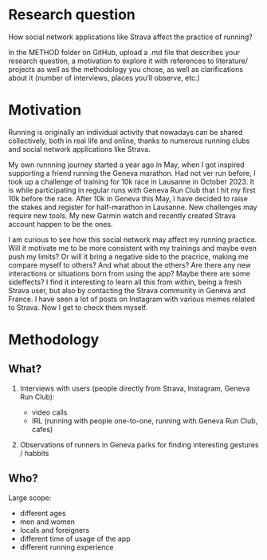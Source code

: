 # Research question

How social network applications like Strava affect the practice of running?

In the METHOD folder on GitHub,
upload a .md file that describes your
research question, a motivation to
explore it with references to literature/
projects as well as the methodology
you chose, as well as clarifications
about it (number of interviews, places
you’ll observe, etc.)

# Motivation

Running is originally an individual activity that nowadays can be shared collectively, both in real life and online, thanks to numerous running clubs and social network applications like Strava.

My own runnning journey started a year ago in May, when I got inspired supporting a friend running the Geneva marathon. Had not ver run before, I took up a challenge of training for 10k race in Lausanne in October 2023. It is while participating in regular runs with Geneva Run Club that I hit my first 10k before the race. After 10k in Geneva this May, I have decided to raise the stakes and register for half-marathon in Lausanne. New challenges may require new tools. My new Garmin watch and recently created Strava account happen to be the ones.

I am curious to see how this social network may affect my running practice. Will it motivate me to be more consistent with my trainings and maybe even push my limits? Or will it bring a negative side to the pracrice, making me compare myself to others? And what about the others? Are there any new interactions or situations born from using the app? Maybe there are some sideffects? I find it interesting to learn all this from within, being a fresh Strava user, but also by contacting the Strava community in Geneva and France. I have seen a lot of posts on Instagram with various memes related to Strava. Now I get to check them myself.

# Methodology

## What?

1. Interviews with users (people directly from Strava, Instagram, Geneva Run Club):

   - video calls
   - IRL (running with people one-to-one, running with Geneva Run Club, cafes)

2. Observations of runners in Geneva parks for finding interesting gestures / habbits

## Who?

Large scope:

- different ages
- men and women
- locals and foreigners
- different time of usage of the app
- different running experience
